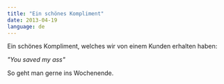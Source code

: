 ```yaml
---
title: "Ein schönes Kompliment"
date: 2013-04-19
language: de
---
```


Ein schönes Kompliment, welches wir von einem Kunden erhalten haben:

_"You saved my ass"_

So geht man gerne ins Wochenende.
